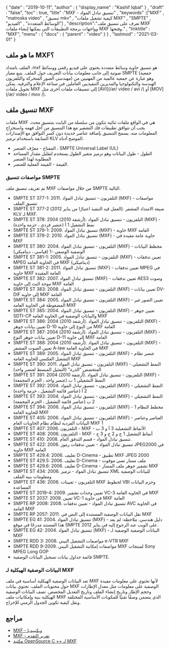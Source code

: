 {
  "date" : "2019-10-11",
  "author" : {
    "display_name" : "Kashif Iqbal"
} ,
  "draft" : "false",
  "toc" : true,
  "title" :"MXF - تنسيق تبادل المواد" ,
  "keywords" :["MXF" , "matroska video" , "تنسيق mkv" , "كيفية تشغيل ملفات MXF" , "SMPTE" , "الوسائط المتعددة" , "الفيديو"] ,
  "description":"تعرف على تنسيق ملف MXF وواجهات برمجة التطبيقات التي يمكنها إنشاء ملفات MXF وفتحها." ,
  "linktitle" : "MXF",
  "menu" : {
    "docs" : {
      "parent" : "video"
}
} ,
  "lastmod" : "2021-03-01"
}

## ما هو ملف MXF؟

الملف بامتداد .mxf هو تنسيق حاوية وسائط متعددة يحتوي على فيديو رقمي ووسائط صوتية إلى جانب معلومات بيانات التعريف حول الملف. يتبع معيار SMPTE (جمعية مهندسي الصور المتحركة والتلفزيون) وهو عبارة عن جمعية عالمية من المهنيين من الهندسة والتكنولوجيا والمديرين التنفيذيين العاملين في صناعة الإعلام والترفيه. يمكن تحويل ملفات MXF إلى تنسيقات ملفات أخرى مثل [AVI](/ar/ video / avi /) أو [MOV](/ar/ video / mov /).

## تنسيق ملف MXF

ملفات MXF هي في الواقع ملفات ثنائية تتكون من سلسلة من البايت بتنسيق محدد. يجب أن تتوافق تطبيقات فك التشفير مع هذا التنسيق من أجل فهمه واستخراج المعلومات منه. يسمح التنسيق بإضافة عناصر جديدة دون كسر التوافق مع الإصدارات السابقة باستخدام ترميز KLV الموضح أدناه.

* المفتاح - معرّف العنصر ، SMPTE Universal Label (UL)
* الطول - طول البيانات وهو ترميز متغير الطول يستخدم لتقليل مقدار المساحة المطلوبة لهذا العنصر
* القيمة - القيمة الفعلية للعنصر.

### مواصفات تنسيق SMPTE

تم تعريف تنسيق ملف MXF من خلال مواصفات SMPTE التالية.

* SMPTE ST 377-1: 2011. التلفزيون - تنسيق تبادل المواد (MXF) - مواصفات تنسيق الملف
* SMPTE ST 377-2 (العمل قيد التنفيذ اعتبارًا من يناير 2012). صيغة الامتداد المشفر KLV لـ MXF.
* SMPTE ST 378: 2004 (أرشفة 2010). التلفزيون - تنسيق تبادل المواد (MXF) - نمط التشغيل 1 أ (عنصر فردي ، حزمة واحدة)
* SMPTE ST 379-1: 2009. تنسيق تبادل المواد (MXF) - حاوية MXF العامة
* SMPTE ST 379-2: 2010. تنسيق تبادل المواد (MXF) - حاوية عامة مقيدة في MXF
* SMPTE ST 380: 2004. التلفزيون - تنسيق تبادل المواد (MXF) - مخطط البيانات الوصفية الوصفي -1 (قياسي ، ديناميكي)
* SMPTE ST 381-1: 2005. التلفزيون - تنسيق تبادل المواد (MXF) - تعيين تدفقات MPEG في الحاوية العامة MXF (ديناميكي)
* SMPTE ST 381-2: 2011. تنسيق تبادل المواد (MXF) - تعيين تدفقات MPEG في حاوية MXF العامة المقيدة
* SMPTE ST 382: 2007. تنسيق تبادل المواد (MXF) - تعيين تدفقات AES3 وصوت موجة البث إلى حاوية MXF العامة
* SMPTE ST 383: 2008. التلفزيون - تنسيق تبادل المواد (MXF) - تعيين بيانات DV-DIF إلى حاوية MXF العامة
* SMPTE ST 384: 2005. التلفزيون - تنسيق تبادل المواد (MXF) - تعيين الصور غير المضغوطة في الحاوية العامة MXF
* SMPTE ST 385: 2004. التلفزيون - تنسيق تبادل المواد (MXF) - تعيين جوهر SDTI-CP والبيانات الوصفية في الحاوية العامة MXF
* SMPTE ST 386: 2004 (أرشفة 2010). التلفزيون - تنسيق تبادل المواد (MXF) - تعيين بيانات جوهر D-10 من النوع إلى حاوية MXF العامة
* SMPTE ST 387: 2004 (أرشفة 2010). التلفزيون - تنسيق تبادل المواد (MXF) - تعيين بيانات جوهر النوع D-11 إلى حاوية MXF العامة
* SMPTE ST 388: 2004 (أرشفة 2010). التلفزيون - تنسيق تبادل المواد (MXF) - تعيين الصوت المشفر A-law في الحاوية العامة MXF
* SMPTE ST 389: 2005. التلفزيون - تنسيق تبادل المواد (MXF) - عنصر نظام التشغيل العكسي للحاوية العامة MXF
* SMPTE ST 390: 2011. التلفزيون - تنسيق تبادل المواد (MXF) - النمط التشغيلي المتخصص "الذرة" (التمثيل المبسط لعنصر واحد)
* SMPTE ST 391: 2004 (أرشفة 2010). التلفزيون - تنسيق تبادل المواد (MXF) - النمط التشغيلي 1 ب (عنصر واحد ، الحزم المجمعة)
* SMPTE ST 392: 2004. التلفزيون - تنسيق تبادل المواد (MXF) - النمط التشغيلي 2 أ (عناصر قائمة التشغيل ، حزمة واحدة)
* SMPTE ST 393: 2004. التلفزيون - تنسيق تبادل المواد (MXF) - النمط التشغيلي 2 ب (عناصر قائمة التشغيل ، الحزم المجمعة)
* SMPTE ST 394: 2006. التلفزيون - تنسيق تبادل المواد (MXF) - مخطط النظام 1 للحاوية العامة MXF
* SMPTE ST 405: 2006. التلفزيون - تنسيق تبادل المواد (MXF) - العناصر وعناصر البيانات الفردية لنظام نظام الحاويات العام MXF 1
* SMPTE ST 407: 2006. التلفزيون - MXF - الأنماط التشغيلية 3 أ و 3 ب
* SMPTE ST 408: 2006. التلفزيون - MXF - أنماط التشغيل 1 ج و 2 ج و 3 ج
* SMPTE ST 410: 2008. تنسيق تبادل المواد - قسم التدفق العام.
* SMPTE ST 422: 2006. تنسيق تبادل المواد - تعيين تدفقات رموز JPEG2000 في حاوية MXF العامة
* SMPTE ST 429.4: 2006. تغليف D-Cinema - تطبيق MXF JPEG 2000
* SMPTE ST 429.5: 2006. تغليف D-Cinema - ملف مسار نصي موقوت
* SMPTE ST 429.6: 2006. تغليف D-Cinema - تشفير جوهر ملف المسار MXF
* SMPTE ST 434: 2006. تنسيق تبادل المواد - ترميز XML للبيانات الوصفية ومعلومات بنية الملف
* SMPTE ST 436: 2006. التلفزيون - تعيينات MXF لخطوط VBI وحزم البيانات المساعدة
* SMPTE ST 2019-4: 2009. تعيين وحدات تشفير VC-3 في الحاوية العامة MXF
* SMPTE ST 2037: 2009. تعيين VC-1 في حاوية MXF العامة
* SMPTE RP 2008: 2008. تنسيق تبادل المواد - تعيين تدفقات AVC في الحاوية العامة MXF
* SMPTE RP 2057: 2011. نقل البيانات الوصفية المستندة إلى النص في MXF
* SMPTE EG 41: 2004. تنسيق تبادل المواد (MXF) - دليل هندسي. ملاحظة: لم يعد هذا المستند مدرجًا في موقع SMPTE على الويب عند الرجوع إليه في يناير 2012.
* SMPTE EG 42: 2004. تنسيق تبادل المواد (MXF) - البيانات الوصفية الوصفية لـ MXF
* SMPTE RDD 3: 2008. مواصفات التشغيل البيني e-VTR MXF
* SMPTE RDD 9-2009. مواصفات إمكانية التشغيل البيني MXF لمنتجات Sony MPEG Long GOP
* قائمة جداول بيانات تسجيل البيانات الوصفية SMPTE.

### البيانات الوصفية الهيكلية لـ MXF

تعد البيانات الوصفية الهيكلية أساسية في ملف MXF لأنها تحتوي على معلومات مفيدة حول محتويات الملف. تحتوي بيانات MXF الوصفية على معلومات مثل معدل الإطارات وحجم الإطار وتاريخ إنشاء الملف وتاريخ التعديل المخصص. تصف البيانات الوصفية الهيكلية بنية وإمكانيات ملف MXF الذي يتضمن وصفًا تقنيًا للمكونات الأساسية المختلفة ونقل كيفية تكوين الجدول الزمني للإخراج.

## مراجع

* [MXF - ويكيبيديا](https://en.wikipedia.org/wiki/Material_Exchange_Format)
* [MXF - تقرير التقدم](http://tech.ebu.ch/docs/techreview/trev_2010-Q3_MXF-1.pdf)
* [مكتبة OpenSource C ++ لـ MXF](http://www.freemxf.org/)

